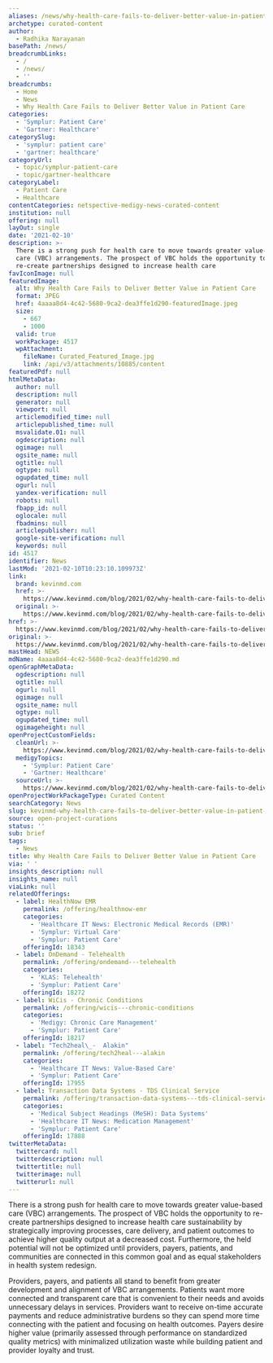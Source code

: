 ```yaml
---
aliases: /news/why-health-care-fails-to-deliver-better-value-in-patient-care
archetype: curated-content
author:
  - Radhika Narayanan
basePath: /news/
breadcrumbLinks:
  - /
  - /news/
  - ''
breadcrumbs:
  - Home
  - News
  - Why Health Care Fails to Deliver Better Value in Patient Care
categories:
  - 'Symplur: Patient Care'
  - 'Gartner: Healthcare'
categorySlug:
  - 'symplur: patient care'
  - 'gartner: healthcare'
categoryUrl:
  - topic/symplur-patient-care
  - topic/gartner-healthcare
categoryLabel:
  - Patient Care
  - Healthcare
contentCategories: netspective-medigy-news-curated-content
institution: null
offering: null
layOut: single
date: '2021-02-10'
description: >-
  There is a strong push for health care to move towards greater value-based
  care (VBC) arrangements. The prospect of VBC holds the opportunity to
  re-create partnerships designed to increase health care
favIconImage: null
featuredImage:
  alt: Why Health Care Fails to Deliver Better Value in Patient Care
  format: JPEG
  href: 4aaaa8d4-4c42-5680-9ca2-dea3ffe1d290-featuredImage.jpeg
  size:
    - 667
    - 1000
  valid: true
  workPackage: 4517
  wpAttachment:
    fileName: Curated_Featured_Image.jpg
    link: /api/v3/attachments/10885/content
featuredPdf: null
htmlMetaData:
  author: null
  description: null
  generator: null
  viewport: null
  articlemodified_time: null
  articlepublished_time: null
  msvalidate.01: null
  ogdescription: null
  ogimage: null
  ogsite_name: null
  ogtitle: null
  ogtype: null
  ogupdated_time: null
  ogurl: null
  yandex-verification: null
  robots: null
  fbapp_id: null
  oglocale: null
  fbadmins: null
  articlepublisher: null
  google-site-verification: null
  keywords: null
id: 4517
identifier: News
lastMod: '2021-02-10T10:23:10.109973Z'
link:
  brand: kevinmd.com
  href: >-
    https://www.kevinmd.com/blog/2021/02/why-health-care-fails-to-deliver-better-value-in-patient-care.html
  original: >-
    https://www.kevinmd.com/blog/2021/02/why-health-care-fails-to-deliver-better-value-in-patient-care.html
href: >-
  https://www.kevinmd.com/blog/2021/02/why-health-care-fails-to-deliver-better-value-in-patient-care.html
original: >-
  https://www.kevinmd.com/blog/2021/02/why-health-care-fails-to-deliver-better-value-in-patient-care.html
mastHead: NEWS
mdName: 4aaaa8d4-4c42-5680-9ca2-dea3ffe1d290.md
openGraphMetaData:
  ogdescription: null
  ogtitle: null
  ogurl: null
  ogimage: null
  ogsite_name: null
  ogtype: null
  ogupdated_time: null
  ogimageheight: null
openProjectCustomFields:
  cleanUrl: >-
    https://www.kevinmd.com/blog/2021/02/why-health-care-fails-to-deliver-better-value-in-patient-care.html
  medigyTopics:
    - 'Symplur: Patient Care'
    - 'Gartner: Healthcare'
  sourceUrl: >-
    https://www.kevinmd.com/blog/2021/02/why-health-care-fails-to-deliver-better-value-in-patient-care.html
openProjectWorkPackageType: Curated Content
searchCategory: News
slug: kevinmd-why-health-care-fails-to-deliver-better-value-in-patient-care
source: open-project-curations
status: ''
sub: brief
tags:
  - News
title: Why Health Care Fails to Deliver Better Value in Patient Care
via: ' '
insights_description: null
insights_name: null
viaLink: null
relatedOfferings:
  - label: HealthNow EMR
    permalink: /offering/healthnow-emr
    categories:
      - 'Healthcare IT News: Electronic Medical Records (EMR)'
      - 'Symplur: Virtual Care'
      - 'Symplur: Patient Care'
    offeringId: 18343
  - label: OnDemand - Telehealth
    permalink: /offering/ondemand---telehealth
    categories:
      - 'KLAS: Telehealth'
      - 'Symplur: Patient Care'
    offeringId: 18272
  - label: WiCis - Chronic Conditions
    permalink: /offering/wicis---chronic-conditions
    categories:
      - 'Medigy: Chronic Care Management'
      - 'Symplur: Patient Care'
    offeringId: 18217
  - label: "Tech2heal\_-  Alakin"
    permalink: /offering/tech2heal---alakin
    categories:
      - 'Healthcare IT News: Value-Based Care'
      - 'Symplur: Patient Care'
    offeringId: 17955
  - label: Transaction Data Systems - TDS Clinical Service
    permalink: /offering/transaction-data-systems---tds-clinical-service
    categories:
      - 'Medical Subject Headings (MeSH): Data Systems'
      - 'Healthcare IT News: Medication Management'
      - 'Symplur: Patient Care'
    offeringId: 17888
twitterMetaData:
  twittercard: null
  twitterdescription: null
  twittertitle: null
  twitterimage: null
  twitterurl: null
---
```

<p>There is a strong push for health care to move towards greater value-based care (VBC) arrangements. The prospect of VBC holds the opportunity to re-create partnerships designed to increase health care sustainability by strategically improving processes, care delivery, and patient outcomes to achieve higher quality output at a decreased cost. Furthermore, the held potential will not be optimized until providers, payers, patients, and communities are connected in this common goal and as equal stakeholders in health system redesign.</p><p>Providers, payers, and patients all stand to benefit from greater development and alignment of VBC arrangements. Patients want more connected and transparent care that is convenient to their needs and avoids unnecessary delays in services. Providers want to receive on-time accurate payments and reduce administrative burdens so they can spend more time connecting with the patient and focusing on health outcomes. Payers desire higher value (primarily assessed through performance on standardized quality metrics) with minimalized utilization waste while building patient and provider loyalty and trust.</p><p>&nbsp;</p>
